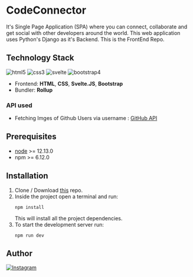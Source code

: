 # CodeConnector

It's Single Page Application (SPA) where you can connect, collaborate and get social with other developers around the world. This web application uses Python's Django as it's Backend.
This is the FrontEnd Repo.

## Technology Stack
![html5](https://img.shields.io/badge/frontend-html5-orange?style=flat&logo=Html5)
![css3](https://img.shields.io/badge/frontend-css3-blue?style=flat&logo=CSS3)
![svelte](https://img.shields.io/badge/svelte-js-yellow?style=flat&logo=svelte)
![bootstrap4](https://img.shields.io/badge/style-bootstrap-blue?style=flat&logo=bootstrap)

* Frontend: **HTML**, **CSS**, **Svelte.JS**, **Bootstrap**
* Bundler: **Rollup**

### API used
* Fetching Imges of Github Users via username : [GitHub API](https://developer.github.com/v3/)


## Prerequisites
* [node](https://nodejs.org/en/) >= 12.13.0
* npm >= 6.12.0

## Installation

1. Clone / Download [this](https://github.com/Yashas10Gowda/CodeConnectorFE) repo.
2. Inside the project open a terminal and run:
    ```
    npm install
    ```
    This will install all the project dependencies.
3. To start the development server run:
    ```
    npm run dev
    ```

## Author
[![Instagram](https://img.shields.io/badge/follow-%40yacchi_codes-1DA1F2?style=flat&logo=Instagram)](https://www.instagram.com/yacchi__codes) 
